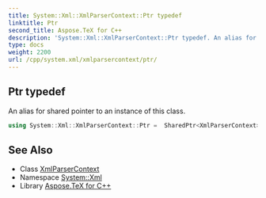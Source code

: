 ```yaml
---
title: System::Xml::XmlParserContext::Ptr typedef
linktitle: Ptr
second_title: Aspose.TeX for C++
description: 'System::Xml::XmlParserContext::Ptr typedef. An alias for shared pointer to an instance of this class in C++.'
type: docs
weight: 2200
url: /cpp/system.xml/xmlparsercontext/ptr/
---
```

## Ptr typedef


An alias for shared pointer to an instance of this class.

```cpp
using System::Xml::XmlParserContext::Ptr =  SharedPtr<XmlParserContext>
```

## See Also

* Class [XmlParserContext](../)
* Namespace [System::Xml](../../)
* Library [Aspose.TeX for C++](../../../)
